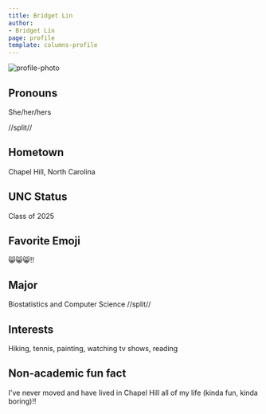 ```yaml
---
title: Bridget Lin
author:
- Bridget Lin
page: profile
template: columns-profile
---
```


![profile-photo](../../../static/profile-photos/bridget7.png)

## Pronouns
She/her/hers

//split//

## Hometown
Chapel Hill, North Carolina

## UNC Status
Class of 2025 

## Favorite Emoji
😸😸😸!!

## Major
Biostatistics and Computer Science 
//split//

## Interests
Hiking, tennis, painting, watching tv shows, reading

## Non-academic fun fact
I've never moved and have lived in Chapel Hill all of my life (kinda fun, kinda boring)!!